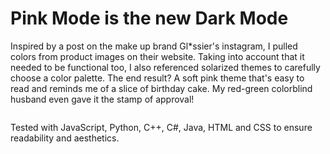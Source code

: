 # Pink Mode is the new Dark Mode
Inspired by a post on the make up brand Gl*ssier's instagram, I pulled colors from product images on their website. Taking into account that it needed to be functional too, I also referenced solarized themes to carefully choose a color palette. The end result? A soft pink theme that's easy to read and reminds me of a slice of birthday cake. My red-green colorblind husband even gave it the stamp of approval! 

<Image source="pinkThemeAppearance.png">

Tested with JavaScript, Python, C++, C#, Java, HTML and CSS to ensure readability and aesthetics.